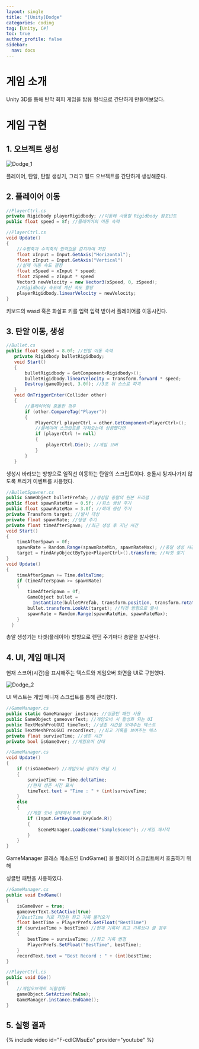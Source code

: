 ```yaml
---
layout: single
title: "[Unity]Dodge"
categories: coding
tag: [Unity, C#]
toc: true
author_profile: false
sidebar:
  nav: docs
---
```


# 게임 소개

Unity 3D를 통해 탄막 회피 게임을 탑뷰 형식으로 간단하게 만들어보았다.

# 게임 구현

## 1. 오브젝트 생성

![Dodge_1]({{site.url}}/images/2025-3-6-Dodge/Dodge_1.PNG)

플레이어, 탄알, 탄알 생성기, 그리고 필드 오브젝트를 간단하게 생성해준다.

## 2. 플레이어 이동

```c#
//PlayerCtrl.cs
private Rigidbody playerRigidbody; //이동에 사용할 Rigidbody 컴포넌트
public float speed = 8f; //플레이어의 이동 속력
```

```c#
//PlayerCtrl.cs
void Update()
{
    //수평축과 수직축의 입력값을 감지하여 저장
    float xInput = Input.GetAxis("Horizontal");
    float zInput = Input.GetAxis("Vertical")
    //실제 이동 속도 결정
    float xSpeed = xInput * speed;
    float zSpeed = zInput * speed
    Vector3 newVelocity = new Vector3(xSpeed, 0, zSpeed);
    //Rigidbody 속도에 계산 속도 할당
    playerRigidbody.linearVelocity = newVelocity;
}
```

키보드의 wasd 혹은 화살표 키를 입력 입력 받아서 플레이어를 이동시킨다.

## 3. 탄알 이동, 생성

```c#
//Bullet.cs
public float speed = 8.0f; //탄알 이동 속력
   private Rigidbody bulletRigidbody;
   void Start()
   {
       bulletRigidbody = GetComponent<Rigidbody>();
       bulletRigidbody.linearVelocity = transform.forward * speed;
       Destroy(gameObject, 3.0f); //3초 뒤 스스로 파괴
   }
   void OnTriggerEnter(Collider other)
   {
       //플레이어와 충돌한 경우
       if (other.CompareTag("Player"))
       {
           PlayerCtrl playerCtrl = other.GetComponent<PlayerCtrl>();
           //플레이어 스크립트를 가져오는데 성공했다면
           if (playerCtrl != null)
           {
               playerCtrl.Die(); //게임 오버
           }
       }
   }
```

생성시 바라보는 방향으로 일직선 이동하는 탄알의 스크립트이다.
충돌시 튕겨나가지 않도록 트리거 이벤트를 사용했다.

```c#
//BulletSpawner.cs
public GameObject bulletPrefab; //생성할 총알의 원본 프리팹
public float spawnRateMin = 0.5f; //최소 생성 주기
public float spawnRateMax = 3.0f; //최대 생성 주기
private Transform target; //발사 대상
private float spawnRate; //생성 주기
private float timeAfterSpawn; //최근 생성 후 지난 시간
void Start()
{
    timeAfterSpawn = 0f;
    spawnRate = Random.Range(spawnRateMin, spawnRateMax); //총알 생성 시간은 랜덤
    target = FindAnyObjectByType<PlayerCtrl>().transform; //타겟 찾기
}
void Update()
{
    timeAfterSpawn += Time.deltaTime;
    if (timeAfterSpawn >= spawnRate)
    {
        timeAfterSpawn = 0f;
        GameObject bullet =
          Instantiate(bulletPrefab, transform.position, transform.rotation);
        bullet.transform.LookAt(target); //타겟 방향으로 발사
        spawnRate = Random.Range(spawnRateMin, spawnRateMax);
    }
  }
```

총알 생성기는 타겟(플레이어) 방향으로 랜덤 주기마다 총알을 발사한다.

## 4. UI, 게임 매니저

현재 스코어(시간)을 표시해주는 텍스트와 게임오버 화면을 UI로 구현했다.

![Dodge_2]({{site.url}}/images/2025-3-6-Dodge/Dodge_2.PNG)

UI 텍스트는 게임 매니저 스크립트를 통해 관리했다.

```c#
//GameManager.cs
public static GameManager instance; //싱글턴 패턴 사용
public GameObject gameoverText; //게임오버 시 활성화 되는 UI
public TextMeshProUGUI timeText; //생존 시간을 보여주는 텍스트
public TextMeshProUGUI recordText; //최고 기록을 보여주는 텍스
private float surviveTime; //생존 시간
private bool isGameOver; //게임오버 상태
```

```c#
//GameManager.cs
void Update()
{
    if (!isGameOver) //게임오버 상태가 아닐 시
    {
        surviveTime += Time.deltaTime;
        //현재 생존 시간 표시
        timeText.text = "Time : " + (int)surviveTime;
    }
    else
    {
        //게임 오버 상태에서 R키 입력
        if (Input.GetKeyDown(KeyCode.R))
        {
            SceneManager.LoadScene("SampleScene"); //게임 재시작
        }
    }
}
```

GameManager 클래스 메소드인 EndGame() 을 플레이어 스크립트에서 호출하기 위해

싱글턴 패턴을 사용하였다.

```c#
//GameManager.cs
public void EndGame()
{
    isGameOver = true;
    gameoverText.SetActive(true)
    //BestTime 키로 저장된 최고 기록 불러오기
    float bestTime = PlayerPrefs.GetFloat("BestTime")
    if (surviveTime > bestTime) //현재 기록이 최고 기록보다 클 경우
    {
        bestTime = surviveTime; //최고 기록 변경
        PlayerPrefs.SetFloat("BestTime", bestTime);
    }
    recordText.text = "Best Record : " + (int)bestTime;
}
```

```c#
//PlayerCtrl.cs
public void Die()
{
    //게임오브젝트 비활성화
    gameObject.SetActive(false);
    GameManager.instance.EndGame();
}
```

## 5. 실행 결과

{% include video id="F-cdICMsuEo" provider="youtube" %}
